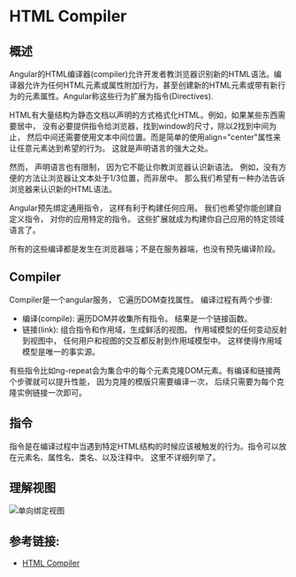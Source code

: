HTML Compiler
=====================

## 概述
  Angular的HTML编译器(compiler)允许开发者教浏览器识别新的HTML语法。编译器允许为任何HTML元素或属性附加行为，甚至创建新的HTML元素或带有新行为的元素属性。Angular称这些行为扩展为指令(Directives).

  HTML有大量结构为静态文档以声明的方式格式化HTML。例如，如果某些东西需要居中， 没有必要提供指令给浏览器，找到window的尺寸，除以2找到中间为止， 然后中间还需要使用文本中间位置。而是简单的使用align="center"属性来让任意元素达到希望的行为。 这就是声明语言的强大之处。
  
  然而， 声明语言也有限制， 因为它不能让你教浏览器认识新语法。 例如，没有方便的方法让浏览器让文本处于1/3位置，而非居中。 那么我们希望有一种办法告诉浏览器来认识新的HTML语法。
  
  Angular预先绑定通用指令， 这样有利于构建任何应用。 我们也希望你能创建自定义指令， 对你的应用特定的指令。 这些扩展就成为构建你自己应用的特定领域语言了。
  
  所有的这些编译都是发生在浏览器端；不是在服务器端，也没有预先编译阶段。

## Compiler
  Compiler是一个angular服务， 它遍历DOM查找属性。 编译过程有两个步骤:
  * 编译(compile): 遍历DOM并收集所有指令。 结果是一个链接函数。
  * 链接(link): 组合指令和作用域，生成鲜活的视图。 作用域模型的任何变动反射到视图中， 任何用户和视图的交互都反射到作用域模型中。 这样使得作用域模型是唯一的事实源。

  有些指令比如ng-repeat会为集合中的每个元素克隆DOM元素。有编译和链接两个步骤就可以提升性能， 因为克隆的模版只需要编译一次， 后续只需要为每个克隆实例链接一次即可。
  
## 指令
  指令是在编译过程中当遇到特定HTML结构的时候应该被触发的行为。指令可以放在元素名、属性名、类名、以及注释中。 这里不详细列举了。
  
## 理解视图
![单向绑定视图](https://github.com/walkerqiao/walkman/blob/master/images/One_Way_Data_Binding.png)

  


## 参考链接:
* [HTML Compiler](https://docs.angularjs.org/guide/compiler)
